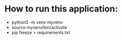 # How to run this application:
- python3 -m venv myvenv
- source myvenv/bin/activate
- pip freeze > requirements.txt
